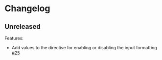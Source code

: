 # Changelog
## Unreleased
Features:
- Add values to the directive for enabling or disabling the input formatting [#25](https://github.com/platanus/vue-dni/pull/25)